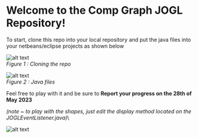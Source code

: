 # Welcome to the Comp Graph JOGL Repository!

To start, clone this repo into your local repository and put the java files into your netbeans/eclipse projects as shown below

![alt text](https://i.imgur.com/8j86bE8.png)\
*Figure 1 : Cloning the repo*

![alt text](https://i.imgur.com/Q3Vw11A.png)\
*Figure 2 : Java files*

Feel free to play with it and be sure to **Report your progress on the 28th of May 2023**

*(note ~ to play with the shapes, just edit the display method located on the JOGLEventListener.java)*\

![alt text](https://i.imgur.com/mnyNr5R.png)




 
